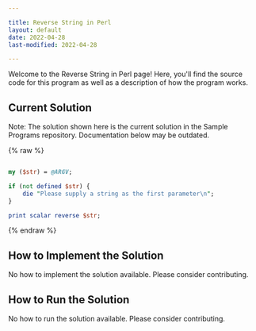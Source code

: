 ```yaml
---

title: Reverse String in Perl
layout: default
date: 2022-04-28
last-modified: 2022-04-28

---
```


Welcome to the Reverse String in Perl page! Here, you'll find the source code for this program as well as a description of how the program works.

## Current Solution

Note: The solution shown here is the current solution in the Sample Programs repository. Documentation below may be outdated.

{% raw %}

```Perl

my ($str) = @ARGV;

if (not defined $str) {
    die "Please supply a string as the first parameter\n";
}

print scalar reverse $str;

```

{% endraw %}

## How to Implement the Solution

No how to implement the solution available. Please consider contributing.

## How to Run the Solution

No how to run the solution available. Please consider contributing.